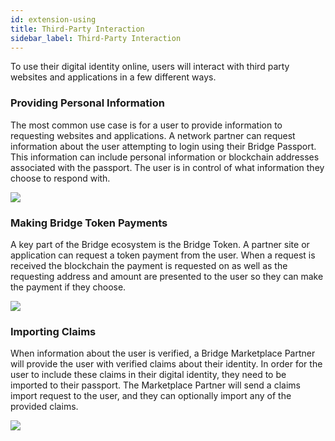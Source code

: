 ```yaml
---
id: extension-using
title: Third-Party Interaction
sidebar_label: Third-Party Interaction
---
```


To use their digital identity online, users will interact with third party websites and applications in a few different ways.

### Providing Personal Information

The most common use case is for a user to provide information to requesting websites and applications.  A network partner can request information about the user attempting to login using their Bridge Passport.  This information can include personal information or blockchain addresses associated with the passport.  The user is in control of what information they choose to respond with.

<p><img class='centered' src='/img/extension/passport-login.jpg'></img></p>

### Making Bridge Token Payments

A key part of the Bridge ecosystem is the Bridge Token.  A partner site or application can request a token payment from the user.  When a request is received the blockchain the payment is requested on as well as the requesting address and amount are presented to the user so they can make the payment if they choose.

<p><img class='centered' src='/img/extension/passport-payment.jpg'></img></p>

### Importing Claims

When information about the user is verified, a Bridge Marketplace Partner will provide the user with verified claims about their identity.  In order for the user to include these claims in their digital identity, they need to be imported to their passport.  The Marketplace Partner will send a claims import request to the user, and they can optionally import any of the provided claims.

<p><img class='centered' src='/img/extension/passport-claimsimport.jpg'></img></p>